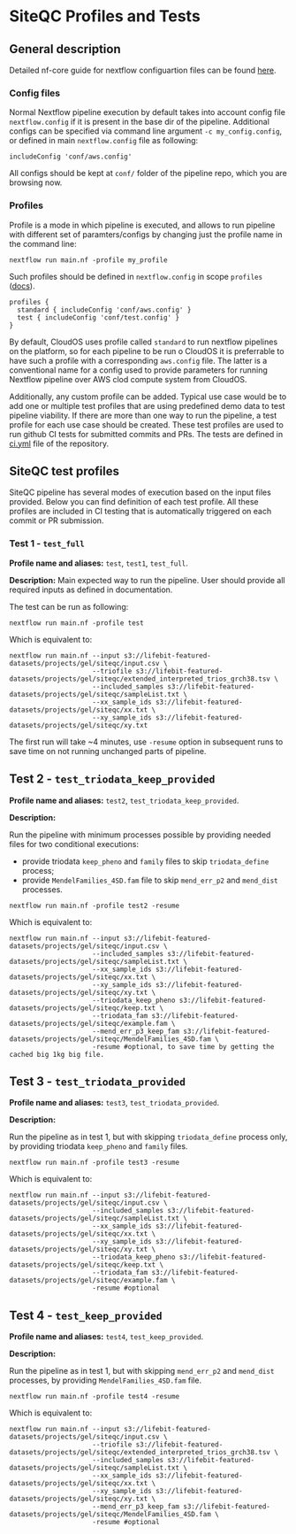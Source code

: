 # SiteQC Profiles and Tests

## General description
Detailed nf-core guide for nextflow configuartion files can be found [here](https://github.com/nf-core/configs).

### Config files
Normal Nextflow pipeline execution by default takes into account config file `nextflow.config` if it is present in the base dir of the pipeline.
Additional configs can be specified via command line argument `-c my_config.config`, or defined in main `nextflow.config` file as following:
```
includeConfig 'conf/aws.config'
```
All configs should be kept at `conf/` folder of the pipeline repo, which you are browsing now.
### Profiles
Profile is a mode in which pipeline is executed, and allows to run pipeline with different set of paramters/configs by changing just the profile name in the command line:
```
nextflow run main.nf -profile my_profile
```
Such profiles should be defined in `nextflow.config` in scope `profiles` ([docs](https://www.nextflow.io/docs/latest/config.html#config-profiles)).
```
profiles {
  standard { includeConfig 'conf/aws.config' }
  test { includeConfig 'conf/test.config' }
}
```
By default, CloudOS uses profile called `standard` to run nextflow pipelines on the platform, so for each pipeline to be run o CloudOS it is preferrable to have such a profile with a corresponding `aws.config` file. The latter is a conventional name for a config used to provide parameters for running Nextflow pipeline over AWS clod compute system from CloudOS.

Additionally, any custom profile can be added. Typical use case would be to add one or multiple test profiles that are using predefined demo data to test pipeline viability. If there are more than one way to run the pipeline, a test profile for each use case should be created. These test profiles are used to run github CI tests for submitted commits and PRs. The tests are defined in [ci.yml](https://github.com/lifebit-ai/siteqc/blob/master/.github/workflows/ci.yml) file of the repository. 


## SiteQC test profiles
SiteQC pipeline has several modes of execution based on the input files provided. Below you can find definition of each test profile.
All these profiles are included in CI testing that is automatically triggered on each commit or PR submission.
 
### Test 1 - `test_full`
**Profile name and aliases:** `test`, `test1`, `test_full`.

**Description:**
Main expected way to run the pipeline. User should provide all required inputs as defined in documentation.

The test can be run as following:
```
nextflow run main.nf -profile test
```
Which is equivalent to:
```
nextflow run main.nf --input s3://lifebit-featured-datasets/projects/gel/siteqc/input.csv \
                     --triofile s3://lifebit-featured-datasets/projects/gel/siteqc/extended_interpreted_trios_grch38.tsv \
                     --included_samples s3://lifebit-featured-datasets/projects/gel/siteqc/sampleList.txt \
                     --xx_sample_ids s3://lifebit-featured-datasets/projects/gel/siteqc/xx.txt \
                     --xy_sample_ids s3://lifebit-featured-datasets/projects/gel/siteqc/xy.txt
```
The first run will take ~4 minutes, use `-resume` option in subsequent runs to save time on not running unchanged parts of pipeline.

## Test 2 - `test_triodata_keep_provided`
**Profile name and aliases:** `test2`, `test_triodata_keep_provided`.

**Description:**

Run the pipeline with minimum processes possible by providing needed files for two conditional executions:
- provide triodata `keep_pheno` and `family` files to skip `triodata_define` process;
- provide `MendelFamilies_4SD.fam` file to skip `mend_err_p2` and `mend_dist` processes.
```
nextflow run main.nf -profile test2 -resume
```
Which is equivalent to:
```
nextflow run main.nf --input s3://lifebit-featured-datasets/projects/gel/siteqc/input.csv \
                     --included_samples s3://lifebit-featured-datasets/projects/gel/siteqc/sampleList.txt \
                     --xx_sample_ids s3://lifebit-featured-datasets/projects/gel/siteqc/xx.txt \
                     --xy_sample_ids s3://lifebit-featured-datasets/projects/gel/siteqc/xy.txt \
                     --triodata_keep_pheno s3://lifebit-featured-datasets/projects/gel/siteqc/keep.txt \
                     --triodata_fam s3://lifebit-featured-datasets/projects/gel/siteqc/example.fam \
                     --mend_err_p3_keep_fam s3://lifebit-featured-datasets/projects/gel/siteqc/MendelFamilies_4SD.fam \
                     -resume #optional, to save time by getting the cached big 1kg big file.
```
## Test 3 - `test_triodata_provided`

**Profile name and aliases:** `test3`, `test_triodata_provided`.

**Description:**

Run the pipeline as in test 1, but with skipping `triodata_define` process only, by providing triodata `keep_pheno` and `family` files.
```
nextflow run main.nf -profile test3 -resume
```
Which is equivalent to:
```
nextflow run main.nf --input s3://lifebit-featured-datasets/projects/gel/siteqc/input.csv \
                     --included_samples s3://lifebit-featured-datasets/projects/gel/siteqc/sampleList.txt \
                     --xx_sample_ids s3://lifebit-featured-datasets/projects/gel/siteqc/xx.txt \
                     --xy_sample_ids s3://lifebit-featured-datasets/projects/gel/siteqc/xy.txt \
                     --triodata_keep_pheno s3://lifebit-featured-datasets/projects/gel/siteqc/keep.txt \
                     --triodata_fam s3://lifebit-featured-datasets/projects/gel/siteqc/example.fam \
                     -resume #optional
```


## Test 4 - `test_keep_provided`

**Profile name and aliases:** `test4`, `test_keep_provided`.

**Description:**

Run the pipeline as in test 1, but with skipping `mend_err_p2` and `mend_dist` processes, by providing `MendelFamilies_4SD.fam` file.
```
nextflow run main.nf -profile test4 -resume
```
Which is equivalent to:
```
nextflow run main.nf --input s3://lifebit-featured-datasets/projects/gel/siteqc/input.csv \
                     --triofile s3://lifebit-featured-datasets/projects/gel/siteqc/extended_interpreted_trios_grch38.tsv \
                     --included_samples s3://lifebit-featured-datasets/projects/gel/siteqc/sampleList.txt \
                     --xx_sample_ids s3://lifebit-featured-datasets/projects/gel/siteqc/xx.txt \
                     --xy_sample_ids s3://lifebit-featured-datasets/projects/gel/siteqc/xy.txt \
                     --mend_err_p3_keep_fam s3://lifebit-featured-datasets/projects/gel/siteqc/MendelFamilies_4SD.fam \
                     -resume #optional
```
